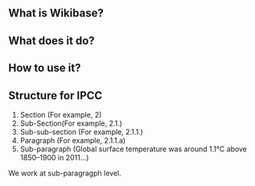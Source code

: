 ## What is Wikibase?
## What does it do?
## How to use it?

## Structure for IPCC 
1. Section (For example, 2)
2. Sub-Section(For example, 2.1.)
3. Sub-sub-section (For example, 2.1.1.)
4. Paragraph (For example, 2.1.1.a)
5. Sub-paragraph (Global surface temperature was around 1.1°C above 1850–1900 in 2011...)

We work at sub-paragragph level. 
